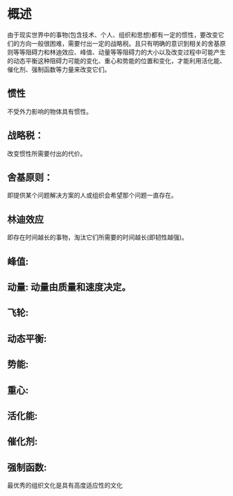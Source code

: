 # 概述
由于现实世界中的事物(包含技术、个人、组织和思想)都有一定的惯性，要改变它们的方向一般很困难，需要付出一定的战略税。且只有明确的意识到相关的舍基原则等等阻碍力和林迪效应、峰值、动量等等阻碍力的大小以及改变过程中可能产生的动态平衡这种阻碍力可能的变化、重心和势能的位置和变化，才能利用活化能、催化剂、强制函数等力量来改变它们。

## 惯性
不受外力影响的物体具有惯性。

## 战略税：
改变惯性所需要付出的代价。

## 舍基原则：
即提供某个问题解决方案的人或组织会希望那个问题一直存在。

## 林迪效应
即存在时间越长的事物，淘汰它们所需要的时间越长(即韧性越强)。

## 峰值: 
## 动量: 动量由质量和速度决定。
## 飞轮:

## 动态平衡:
## 势能:
## 重心:

## 活化能:
## 催化剂:
## 强制函数:



最优秀的组织文化是具有高度适应性的文化

